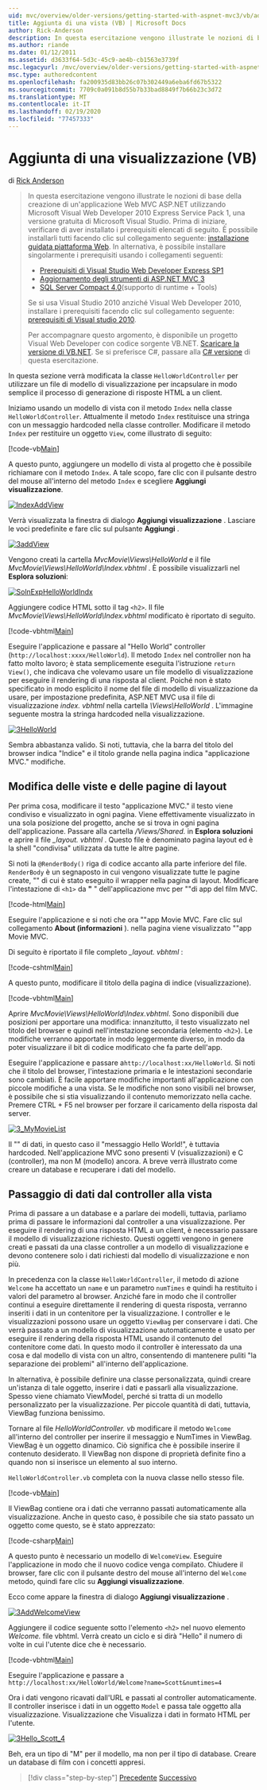 ```yaml
---
uid: mvc/overview/older-versions/getting-started-with-aspnet-mvc3/vb/adding-a-view
title: Aggiunta di una vista (VB) | Microsoft Docs
author: Rick-Anderson
description: In questa esercitazione vengono illustrate le nozioni di base della creazione di un'applicazione Web MVC ASP.NET utilizzando Microsoft Visual Web Developer 2010 Express Service Pack 1, ovvero...
ms.author: riande
ms.date: 01/12/2011
ms.assetid: d3633f64-5d3c-45c9-ae4b-cb1563e3739f
msc.legacyurl: /mvc/overview/older-versions/getting-started-with-aspnet-mvc3/vb/adding-a-view
msc.type: authoredcontent
ms.openlocfilehash: fa200935d83bb26c07b302449a6eba6fd67b5322
ms.sourcegitcommit: 7709c0a091b8d55b7b33bad8849f7b66b23c3d72
ms.translationtype: MT
ms.contentlocale: it-IT
ms.lasthandoff: 02/19/2020
ms.locfileid: "77457333"
---
```

# <a name="adding-a-view-vb"></a>Aggiunta di una visualizzazione (VB)

di [Rick Anderson](https://twitter.com/RickAndMSFT)

> In questa esercitazione vengono illustrate le nozioni di base della creazione di un'applicazione Web MVC ASP.NET utilizzando Microsoft Visual Web Developer 2010 Express Service Pack 1, una versione gratuita di Microsoft Visual Studio. Prima di iniziare, verificare di aver installato i prerequisiti elencati di seguito. È possibile installarli tutti facendo clic sul collegamento seguente: [installazione guidata piattaforma Web](https://www.microsoft.com/web/gallery/install.aspx?appid=VWD2010SP1Pack). In alternativa, è possibile installare singolarmente i prerequisiti usando i collegamenti seguenti:
> 
> - [Prerequisiti di Visual Studio Web Developer Express SP1](https://www.microsoft.com/web/gallery/install.aspx?appid=VWD2010SP1Pack)
> - [Aggiornamento degli strumenti di ASP.NET MVC 3](https://www.microsoft.com/web/gallery/install.aspx?appsxml=&amp;appid=MVC3)
> - [SQL Server Compact 4,0](https://www.microsoft.com/web/gallery/install.aspx?appid=SQLCE;SQLCEVSTools_4_0)(supporto di runtime + Tools)
> 
> Se si usa Visual Studio 2010 anziché Visual Web Developer 2010, installare i prerequisiti facendo clic sul collegamento seguente: [prerequisiti di Visual studio 2010](https://www.microsoft.com/web/gallery/install.aspx?appsxml=&amp;appid=VS2010SP1Pack).
> 
> Per accompagnare questo argomento, è disponibile un progetto Visual Web Developer con codice sorgente VB.NET. [Scaricare la versione di VB.NET](https://code.msdn.microsoft.com/Introduction-to-MVC-3-10d1b098). Se si preferisce C#, passare alla [ C# versione](../cs/adding-a-view.md) di questa esercitazione.

In questa sezione verrà modificata la classe `HelloWorldController` per utilizzare un file di modello di visualizzazione per incapsulare in modo semplice il processo di generazione di risposte HTML a un client.

Iniziamo usando un modello di vista con il metodo `Index` nella classe `HelloWorldController`. Attualmente il metodo `Index` restituisce una stringa con un messaggio hardcoded nella classe controller. Modificare il metodo `Index` per restituire un oggetto `View`, come illustrato di seguito:

[!code-vb[Main](adding-a-view/samples/sample1.vb)]

A questo punto, aggiungere un modello di vista al progetto che è possibile richiamare con il metodo `Index`. A tale scopo, fare clic con il pulsante destro del mouse all'interno del metodo `Index` e scegliere **Aggiungi visualizzazione**.

[![IndexAddView](adding-a-view/_static/image2.png "IndexAddView")](adding-a-view/_static/image1.png)

Verrà visualizzata la finestra di dialogo **Aggiungi visualizzazione** . Lasciare le voci predefinite e fare clic sul pulsante **Aggiungi** .

[![3addView](adding-a-view/_static/image4.png "3addView")](adding-a-view/_static/image3.png)

Vengono creati la cartella *MvcMovie\Views\HelloWorld* e il file *MvcMovie\Views\HelloWorld\Index.vbhtml* . È possibile visualizzarli nel **Esplora soluzioni**:

[![SolnExpHelloWorldIndx](adding-a-view/_static/image6.png "SolnExpHelloWorldIndx")](adding-a-view/_static/image5.png)

Aggiungere codice HTML sotto il tag `<h2>`. Il file *MvcMovie\Views\HelloWorld\Index.vbhtml* modificato è riportato di seguito.

[!code-vbhtml[Main](adding-a-view/samples/sample2.vbhtml)]

Eseguire l'applicazione e passare al &quot;Hello World&quot; controller (`http://localhost:xxxx/HelloWorld`). Il metodo `Index` nel controller non ha fatto molto lavoro; è stata semplicemente eseguita l'istruzione `return View()`, che indicava che volevamo usare un file modello di visualizzazione per eseguire il rendering di una risposta al client. Poiché non è stato specificato in modo esplicito il nome del file di modello di visualizzazione da usare, per impostazione predefinita, ASP.NET MVC usa il file di visualizzazione *index. vbhtml* nella cartella *\Views\HelloWorld* . L'immagine seguente mostra la stringa hardcoded nella visualizzazione.

[![3HelloWorld](adding-a-view/_static/image8.png "3HelloWorld")](adding-a-view/_static/image7.png)

Sembra abbastanza valido. Si noti, tuttavia, che la barra del titolo del browser indica &quot;Indice&quot; e il titolo grande nella pagina indica &quot;applicazione MVC.&quot; modifiche.

## <a name="changing-views-and-layout-pages"></a>Modifica delle viste e delle pagine di layout

Per prima cosa, modificare il testo &quot;applicazione MVC.&quot; il testo viene condiviso e visualizzato in ogni pagina. Viene effettivamente visualizzato in una sola posizione del progetto, anche se si trova in ogni pagina dell'applicazione. Passare alla cartella */Views/Shared.* in **Esplora soluzioni** e aprire il file *\_layout. vbhtml* . Questo file è denominato pagina layout ed è la shell &quot;condivisa&quot; utilizzata da tutte le altre pagine.

Si noti la `@RenderBody()` riga di codice accanto alla parte inferiore del file. `RenderBody` è un segnaposto in cui vengono visualizzate tutte le pagine create, &quot;&quot; di cui è stato eseguito il wrapper nella pagina di layout. Modificare l'intestazione di `<h1>` da **&quot;** &quot; dell'applicazione mvc per &quot;&quot;di app del film MVC.

[!code-html[Main](adding-a-view/samples/sample3.html)]

Eseguire l'applicazione e si noti che ora &quot;&quot;app Movie MVC. Fare clic sul collegamento **About (informazioni** ). nella pagina viene visualizzato &quot;&quot;app Movie MVC.

Di seguito è riportato il file completo *\_layout. vbhtml* :

[!code-cshtml[Main](adding-a-view/samples/sample4.cshtml)]

A questo punto, modificare il titolo della pagina di indice (visualizzazione).

[!code-vbhtml[Main](adding-a-view/samples/sample5.vbhtml)]

Aprire *MvcMovie\Views\HelloWorld\Index.vbhtml*. Sono disponibili due posizioni per apportare una modifica: innanzitutto, il testo visualizzato nel titolo del browser e quindi nell'intestazione secondaria (elemento `<h2>`). Le modifiche verranno apportate in modo leggermente diverso, in modo da poter visualizzare il bit di codice modificato che fa parte dell'app.

Eseguire l'applicazione e passare a`http://localhost:xx/HelloWorld`. Si noti che il titolo del browser, l'intestazione primaria e le intestazioni secondarie sono cambiati. È facile apportare modifiche importanti all'applicazione con piccole modifiche a una vista. Se le modifiche non sono visibili nel browser, è possibile che si stia visualizzando il contenuto memorizzato nella cache. Premere CTRL + F5 nel browser per forzare il caricamento della risposta dal server.

[![3_MyMovieList](adding-a-view/_static/image10.png "3_MyMovieList")](adding-a-view/_static/image9.png)

Il &quot;&quot; di dati, in questo caso il &quot;messaggio Hello World!&quot;, è tuttavia hardcoded. Nell'applicazione MVC sono presenti V (visualizzazioni) e C (controller), ma non M (modello) ancora. A breve verrà illustrato come creare un database e recuperare i dati del modello.

## <a name="passing-data-from-the-controller-to-the-view"></a>Passaggio di dati dal controller alla vista

Prima di passare a un database e a parlare dei modelli, tuttavia, parliamo prima di passare le informazioni dal controller a una visualizzazione. Per eseguire il rendering di una risposta HTML a un client, è necessario passare il modello di visualizzazione richiesto. Questi oggetti vengono in genere creati e passati da una classe controller a un modello di visualizzazione e devono contenere solo i dati richiesti dal modello di visualizzazione e non più.

In precedenza con la classe `HelloWorldController`, il metodo di azione `Welcome` ha accettato un `name` e un parametro `numTimes` e quindi ha restituito i valori del parametro al browser. Anziché fare in modo che il controller continui a eseguire direttamente il rendering di questa risposta, verranno inseriti i dati in un contenitore per la visualizzazione. I controller e le visualizzazioni possono usare un oggetto `ViewBag` per conservare i dati. Che verrà passato a un modello di visualizzazione automaticamente e usato per eseguire il rendering della risposta HTML usando il contenuto del contenitore come dati. In questo modo il controller è interessato da una cosa e dal modello di vista con un altro, consentendo di mantenere puliti &quot;la separazione dei problemi&quot; all'interno dell'applicazione.

In alternativa, è possibile definire una classe personalizzata, quindi creare un'istanza di tale oggetto, inserire i dati e passarli alla visualizzazione. Spesso viene chiamato ViewModel, perché si tratta di un modello personalizzato per la visualizzazione. Per piccole quantità di dati, tuttavia, ViewBag funziona benissimo.

Tornare al file *HelloWorldController. vb* modificare il metodo `Welcome` all'interno del controller per inserire il messaggio e NumTimes in ViewBag. ViewBag è un oggetto dinamico. Ciò significa che è possibile inserire il contenuto desiderato. Il ViewBag non dispone di proprietà definite fino a quando non si inserisce un elemento al suo interno.

`HelloWorldController.vb` completa con la nuova classe nello stesso file.

[!code-vb[Main](adding-a-view/samples/sample6.vb)]

Il ViewBag contiene ora i dati che verranno passati automaticamente alla visualizzazione. Anche in questo caso, è possibile che sia stato passato un oggetto come questo, se è stato apprezzato:

[!code-csharp[Main](adding-a-view/samples/sample7.cs)]

A questo punto è necessario un modello di `WelcomeView`. Eseguire l'applicazione in modo che il nuovo codice venga compilato. Chiudere il browser, fare clic con il pulsante destro del mouse all'interno del `Welcome` metodo, quindi fare clic su **Aggiungi visualizzazione**.

Ecco come appare la finestra di dialogo **Aggiungi visualizzazione** .

[![3AddWelcomeView](adding-a-view/_static/image12.png "3AddWelcomeView")](adding-a-view/_static/image11.png)

Aggiungere il codice seguente sotto l'elemento `<h2>` nel nuovo elemento <em>Welcome.</em> file vbhtml. Verrà creato un ciclo e si dirà &quot;Hello&quot; il numero di volte in cui l'utente dice che è necessario.

[!code-vbhtml[Main](adding-a-view/samples/sample8.vbhtml)]

Eseguire l'applicazione e passare a `http://localhost:xx/HelloWorld/Welcome?name=Scott&numtimes=4`

Ora i dati vengono ricavati dall'URL e passati al controller automaticamente. Il controller inserisce i dati in un oggetto `Model` e passa tale oggetto alla visualizzazione. Visualizzazione che Visualizza i dati in formato HTML per l'utente.

[![3Hello_Scott_4](adding-a-view/_static/image14.png "3Hello_Scott_4")](adding-a-view/_static/image13.png)

Beh, era un tipo di &quot;M&quot; per il modello, ma non per il tipo di database. Creare un database di film con i concetti appresi.

> [!div class="step-by-step"]
> [Precedente](adding-a-controller.md)
> [Successivo](adding-a-model.md)
